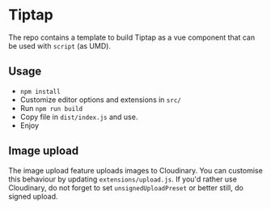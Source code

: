 # Tiptap

The repo contains a template to build Tiptap as a vue component that can be used with `script` (as UMD). 

## Usage

- `npm install`
- Customize editor options and extensions in `src/`
- Run `npm run build`
- Copy file in `dist/index.js` and use.
- Enjoy

## Image upload

The image upload feature uploads images to Cloudinary. You can customise this behaviour by updating `extensions/upload.js`. If you'd rather use Cloudinary, do not forget to set `unsignedUploadPreset` or better still, do signed upload.